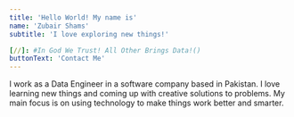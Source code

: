 ```yaml
---
title: 'Hello World! My name is'
name: 'Zubair Shams'
subtitle: 'I love exploring new things!'

[//]: #In God We Trust! All Other Brings Data!()
buttonText: 'Contact Me'
---
```


I work as a Data Engineer in a software company based in Pakistan.
I love learning new things and coming up with creative solutions to problems. My main focus is on using technology to make things work better and smarter.
